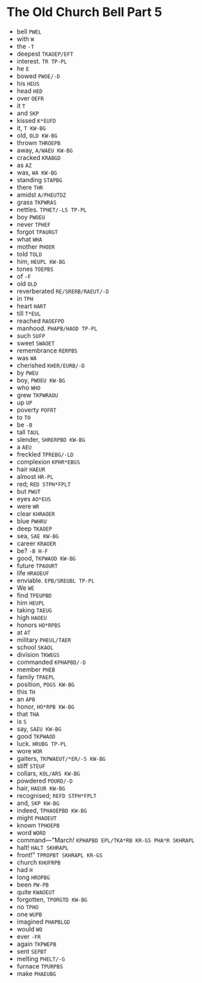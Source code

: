 # The Old Church Bell Part 5

* bell `PWEL`
* with `W`
* the `-T`
* deepest `TKAOEP/EFT`
* interest. `TR TP-PL`
* he `E`
* bowed `PWOE/-D`
* his `HEUS`
* head `HED`
* over `OEFR`
* it `T`
* and `SKP`
* kissed `K*EUFD`
* it, `T KW-BG`
* old, `OLD KW-BG`
* thrown `THROEPB`
* away, `A/WAEU KW-BG`
* cracked `KRABGD`
* as `AZ`
* was, `WA KW-BG`
* standing `STAPBG`
* there `THR`
* amidst `A/PHEUTDZ`
* grass `TKPWRAS`
* nettles. `TPHET/-LS TP-PL`
* boy `PWOEU`
* never `TPHEF`
* forgot `TPAURGT`
* what `WHA`
* mother `PHOER`
* told `TOLD`
* him, `HEUPL KW-BG`
* tones `TOEPBS`
* of `-F`
* old `OLD`
* reverberated `RE/SRERB/RAEUT/-D`
* in `TPH`
* heart `HART`
* till `T*EUL`
* reached `RAOEFPD`
* manhood. `PHAPB/HAOD TP-PL`
* such `SUFP`
* sweet `SWAOET`
* remembrance `RERPBS`
* was `WA`
* cherished `KHER/EURB/-D`
* by `PWEU`
* boy, `PWOEU KW-BG`
* who `WHO`
* grew `TKPWRAOU`
* up `UP`
* poverty `POFRT`
* to `TO`
* be `-B`
* tall `TAUL`
* slender, `SHRERPBD KW-BG`
* a `AEU`
* freckled `TPREBG/-LD`
* complexion `KPHR*EBGS`
* hair `HAEUR`
* almost `HR-PL`
* red; `RED STPH*FPLT`
* but `PWUT`
* eyes `AO*EUS`
* were `WR`
* clear `KHRAOER`
* blue `PWHRU`
* deep `TKAOEP`
* sea, `SAE KW-BG`
* career `KRAOER`
* be? `-B H-F`
* good, `TKPWAOD KW-BG`
* future `TPAOURT`
* life `HRAOEUF`
* enviable. `EPB/SREUBL TP-PL`
* We `WE`
* find `TPEUPBD`
* him `HEUPL`
* taking `TAEUG`
* high `HAOEU`
* honors `HO*RPBS`
* at `AT`
* military `PHEUL/TAER`
* school `SKAOL`
* division `TKWEGS`
* commanded `KPHAPBD/-D`
* member `PHEB`
* family `TPAEPL`
* position, `POGS KW-BG`
* this `TH`
* an `APB`
* honor, `HO*RPB KW-BG`
* that `THA`
* is `S`
* say, `SAEU KW-BG`
* good `TKPWAOD`
* luck. `HRUBG TP-PL`
* wore `WOR`
* gaiters, `TKPWAEUT/*ER/-S KW-BG`
* stiff `STEUF`
* collars, `KOL/ARS KW-BG`
* powdered `POURD/-D`
* hair, `HAEUR KW-BG`
* recognised; `REFD STPH*FPLT`
* and, `SKP KW-BG`
* indeed, `TPHAOEPBD KW-BG`
* might `PHAOEUT`
* known `TPHOEPB`
* word `WORD`
* command—"March! `KPHAPBD EPL/TKA*RB KR-GS PHA*R SKHRAPL`
* halt! `HALT SKHRAPL`
* front!" `TPROPBT SKHRAPL KR-GS`
* church `KHUFRPB`
* had `H`
* long `HROPBG`
* been `PW-PB`
* quite `KWAOEUT`
* forgotten, `TPORGTD KW-BG`
* no `TPHO`
* one `WUPB`
* imagined `PHAPBLGD`
* would `WO`
* ever `-FR`
* again `TKPWEPB`
* sent `SEPBT`
* melting `PHELT/-G`
* furnace `TPURPBS`
* make `PHAEUBG`
